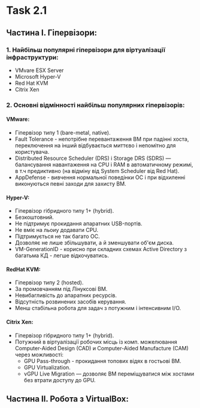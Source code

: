 # Task 2.1  
## Частина І. Гіпервізори:  
### 1. Найбільш популярні гіпервізори для віртуалізації інфраструктури:  
  - VMvare ESX Server  
  - Microsoft Hyper-V  
  - Red Hat KVM  
  - Citrix Xen  

### 2. Основні відмінності найбільш популярних гіпервізорів:  
#### VMware:  
  - Гіпервізор типу 1 (bare-metal, native).  
  - Fault Tolerance - непотрібне перевантаження ВМ при падінні хоста, переключення на інший відбувається миттєво і непомітно для користувача.  
  - Distributed Resource Scheduler (DRS) і Storage DRS (SDRS) — балансування навантаження на CPU і RAM в автоматичному режимі, в т.ч предиктивно (на відміну від System Scheduler від Red Hat).  
  - AppDefense - вивчення нормальної поведінки ОС і при відхиленні виконуються певні заходи для захисту ВМ.  

#### Hyper-V:  
  - Гіпервізор гібридного типу 1+ (hybrid).  
  - Безкоштовний.  
  - Не підтримує прокидання апаратних USB-портів.  
  - Не вміє на льоиу додавати CPU.  
  - Підтримується не так багато ОС.  
  - Дозволяє не лише збільшувати, а й зменшувати об'єм диска.  
  - VM-GenerationID - корисно при складних схемах Active Directory з багатьма КД - легше відкочуватись.  

#### RedHat KVM:  
  - Гіпервізор типу 2 (hosted).  
  - За промовчанням під Лінуксові ВМ.  
  - Невибагливість до апаратних ресурсів.  
  - Відсутність розвинених засобів керування.  
  - Менш стабільна робота для задач з потужним і інтенсивним I/O.  

#### Citrix Xen:  
  - Гіпервізор гібридного типу 1+ (hybrid).  
  - Потужний в віртуалізації робочих місць із комп. можелювання Computer-Aided Design (CAD) и Computer-Aided Manufacture (CAM) через можливості:  
    - GPU Pass-through - прокидання топових відях в гостьові ВМ.  
    - GPU Virtualization.  
    - vGPU Live Migration — дозволяє ВМ переміщуватися між хостами без втрати доступу до GPU.  

## Частина ІI. Робота з VirtualBox:  
